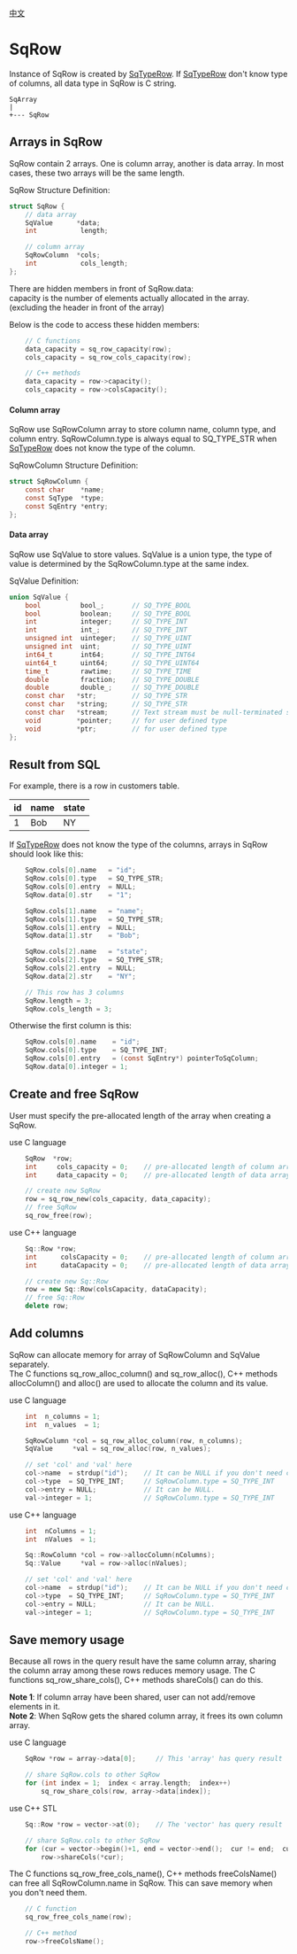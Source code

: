 [中文](SqRow.cn.md)

# SqRow

Instance of SqRow is created by [SqTypeRow](SqTypeRow.md). If [SqTypeRow](SqTypeRow.md) don't know type of columns, all data type in SqRow is C string.

	SqArray
	|
	+--- SqRow

## Arrays in SqRow

SqRow contain 2 arrays. One is column array, another is data array.
In most cases, these two arrays will be the same length.  
  
SqRow Structure Definition:

```c
struct SqRow {
	// data array
	SqValue      *data;
	int           length;

	// column array
	SqRowColumn  *cols;
	int           cols_length;
};
```

There are hidden members in front of SqRow.data:  
capacity is the number of elements actually allocated in the array. (excluding the header in front of the array)  
  
Below is the code to access these hidden members:

```c++
	// C functions
	data_capacity = sq_row_capacity(row);
	cols_capacity = sq_row_cols_capacity(row);

	// C++ methods
	data_capacity = row->capacity();
	cols_capacity = row->colsCapacity();
```

#### Column array

SqRow use SqRowColumn array to store column name, column type, and column entry.
SqRowColumn.type is always equal to SQ_TYPE_STR when [SqTypeRow](SqTypeRow.md) does not know the type of the column.  
  
SqRowColumn Structure Definition:

```c
struct SqRowColumn {
	const char    *name;
	const SqType  *type;
	const SqEntry *entry;
};
```

#### Data array

SqRow use SqValue to store values. SqValue is a union type, the type of value is determined by the SqRowColumn.type at the same index.  
  
SqValue Definition:

```c
union SqValue {
	bool          bool_;       // SQ_TYPE_BOOL
	bool          boolean;     // SQ_TYPE_BOOL
	int           integer;     // SQ_TYPE_INT
	int           int_;        // SQ_TYPE_INT
	unsigned int  uinteger;    // SQ_TYPE_UINT
	unsigned int  uint;        // SQ_TYPE_UINT
	int64_t       int64;       // SQ_TYPE_INT64
	uint64_t      uint64;      // SQ_TYPE_UINT64
	time_t        rawtime;     // SQ_TYPE_TIME
	double        fraction;    // SQ_TYPE_DOUBLE
	double        double_;     // SQ_TYPE_DOUBLE
	const char   *str;         // SQ_TYPE_STR
	const char   *string;      // SQ_TYPE_STR
	const char   *stream;      // Text stream must be null-terminated string
	void         *pointer;     // for user defined type
	void         *ptr;         // for user defined type
};
```

## Result from SQL

For example, there is a row in customers table.

|  id | name | state |
| --- | ---- | ----- |
|  1  | Bob  |  NY   |

If [SqTypeRow](SqTypeRow.md) does not know the type of the columns, arrays in SqRow should look like this:

```c
	SqRow.cols[0].name   = "id";
	SqRow.cols[0].type   = SQ_TYPE_STR;
	SqRow.cols[0].entry  = NULL;
	SqRow.data[0].str    = "1";

	SqRow.cols[1].name   = "name";
	SqRow.cols[1].type   = SQ_TYPE_STR;
	SqRow.cols[1].entry  = NULL;
	SqRow.data[1].str    = "Bob";

	SqRow.cols[2].name   = "state";
	SqRow.cols[2].type   = SQ_TYPE_STR;
	SqRow.cols[2].entry  = NULL;
	SqRow.data[2].str    = "NY";

	// This row has 3 columns
	SqRow.length = 3;
	SqRow.cols_length = 3;
```

Otherwise the first column is this:

```c
	SqRow.cols[0].name    = "id";
	SqRow.cols[0].type    = SQ_TYPE_INT;
	SqRow.cols[0].entry   = (const SqEntry*) pointerToSqColumn;
	SqRow.data[0].integer = 1;
```

## Create and free SqRow

User must specify the pre-allocated length of the array when creating a SqRow.  
  
use C language

```c
	SqRow  *row;
	int     cols_capacity = 0;    // pre-allocated length of column array
	int     data_capacity = 0;    // pre-allocated length of data array

	// create new SqRow
	row = sq_row_new(cols_capacity, data_capacity);
	// free SqRow
	sq_row_free(row);
```

use C++ language

```c++
	Sq::Row *row;
	int      colsCapacity = 0;    // pre-allocated length of column array
	int      dataCapacity = 0;    // pre-allocated length of data array

	// create new Sq::Row
	row = new Sq::Row(colsCapacity, dataCapacity);
	// free Sq::Row
	delete row;
```

## Add columns

SqRow can allocate memory for array of SqRowColumn and SqValue separately.  
The C functions sq_row_alloc_column() and sq_row_alloc(), C++ methods allocColumn() and alloc() are used to allocate the column and its value.  
  
use C language

```c
	int  n_columns = 1;
	int  n_values  = 1;

	SqRowColumn *col = sq_row_alloc_column(row, n_columns);
	SqValue     *val = sq_row_alloc(row, n_values);

	// set 'col' and 'val' here
	col->name  = strdup("id");    // It can be NULL if you don't need column name.
	col->type  = SQ_TYPE_INT;     // SqRowColumn.type = SQ_TYPE_INT
	col->entry = NULL;            // It can be NULL.
	val->integer = 1;             // SqRowColumn.type = SQ_TYPE_INT
```

use C++ language

```c++
	int  nColumns = 1;
	int  nValues  = 1;

	Sq::RowColumn *col = row->allocColumn(nColumns);
	Sq::Value     *val = row->alloc(nValues);

	// set 'col' and 'val' here
	col->name  = strdup("id");    // It can be NULL if you don't need column name.
	col->type  = SQ_TYPE_INT;     // SqRowColumn.type = SQ_TYPE_INT
	col->entry = NULL;            // It can be NULL.
	val->integer = 1;             // SqRowColumn.type = SQ_TYPE_INT
```

## Save memory usage

Because all rows in the query result have the same column array, sharing the column array among these rows reduces memory usage.
The C functions sq_row_share_cols(), C++ methods shareCols() can do this.  
  
**Note 1**: If column array have been shared, user can not add/remove elements in it.  
**Note 2**: When SqRow gets the shared column array, it frees its own column array.  
  
use C language

```c
	SqRow *row = array->data[0];     // This 'array' has query result

	// share SqRow.cols to other SqRow
	for (int index = 1;  index < array.length;  index++)
		sq_row_share_cols(row, array->data[index]);
```

use C++ STL

```c++
	Sq::Row *row = vector->at(0);    // The 'vector' has query result

	// share SqRow.cols to other SqRow
	for (cur = vector->begin()+1, end = vector->end();  cur != end;  cur++)
		row->shareCols(*cur);
```

The C functions sq_row_free_cols_name(), C++ methods freeColsName() can free all SqRowColumn.name in SqRow. This can save memory when you don't need them.

```c++
	// C function
	sq_row_free_cols_name(row);

	// C++ method
	row->freeColsName();
```
